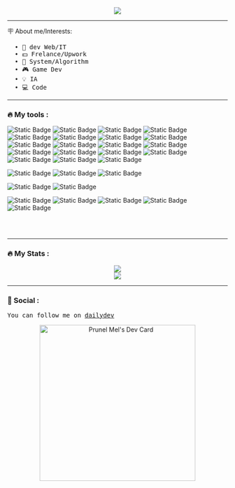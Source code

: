 <!--[![Typing SVG](https://readme-typing-svg.demolab.com/?lines=I’m+PrunelMel,+a+junior+dev;Passionate++by++programming;)](https://git.io/typing-svg)-->

<div align='center'>
  <img src="https://readme-typing-svg.demolab.com/?lines=👋 I'm +Mel;&font=&color=F722BDFF&pause=1&size=28&vCenter=true&center=true"/>
</div>

<!--<div align="center">
  <img src="github-header-image.png">
</div>-->

<!--<div id="header" align="center">
  <img src="https://media.giphy.com/media/M9gbBd9nbDrOTu1Mqx/giphy.gif" width="100" height="100"/>
  </div>
<div id="badges" align="center">
  <img src="https://img.shields.io/badge/LinkedIn-blue?style=for-the-badge&logo=linkedin&logoColor=white" alt="LinkedIn Badge"/>
  <img src="https://img.shields.io/badge/YouTube-red?style=for-the-badge&logo=youtube&logoColor=white" alt="Youtube Badge"/>
  <img src="https://img.shields.io/badge/Twitter-blue?style=for-the-badge&logo=twitter&logoColor=white" alt="Twitter Badge"/>
</div>
-->


<!--
Profile view counter
<div align="center">
  <img  src="https://komarev.com/ghpvc/?username=PrunelMel&style=flat-square&color=blue" alt=""/>
</div>
-->

---

<!-- -->
🪧 About me/Interests:
<pre>
  • 💼 dev Web/IT 
  • 💵 Frelance/Upwork 
  • 📖 System/Algorithm 
  • 🎮 Game Dev
  • 💡 IA 
  • 💻 Code
</pre>

---

### :fire: My tools :
<div align="">

  <!-- Web -->
  ![Static Badge](https://img.shields.io/badge/less-%231D365D?style=for-the-badge&logo=less&logoColor=white)
  ![Static Badge](https://img.shields.io/badge/css3-%231572B6?style=for-the-badge&logo=css3&logoColor=white)
  ![Static Badge](https://img.shields.io/badge/HTML5-indigo?style=for-the-badge&logo=html5&logoColor=%23E34F26)
  ![Static Badge](https://img.shields.io/badge/Tailwind-blue?style=for-the-badge&logo=tailwindcss&logoColor=%2306B6D4)
  ![Static Badge](https://img.shields.io/badge/sass-%23CC6699?style=for-the-badge&logo=sass&logoColor=white)
  ![Static Badge](https://img.shields.io/badge/Symfony-%23000000?style=for-the-badge&logo=symfony&logoColor=white)
  ![Static Badge](https://img.shields.io/badge/php-%23777BB4?style=for-the-badge&logo=php&logoColor=white)
  ![Static Badge](https://img.shields.io/badge/markdown-%23000000?style=for-the-badge&logo=markdown)
  ![Static Badge](https://img.shields.io/badge/flask-%23000000?style=for-the-badge&logo=flask)
  ![Static Badge](https://img.shields.io/badge/fastApi-%23009688?style=for-the-badge&logo=fastapi&logoColor=white)
  ![Static Badge](https://img.shields.io/badge/SqlAlchemy-%23D71F00?style=for-the-badge&logo=sqlalchemy&logoColor=white)
  ![Static Badge](https://img.shields.io/badge/Selenium-%2343B02A?style=for-the-badge&logo=selenium&logoColor=white)
  ![Static Badge](https://img.shields.io/badge/scrapy-%2360A839?style=for-the-badge&logo=scrapy&logoColor=white)
  ![Static Badge](https://img.shields.io/badge/python-yellow?style=for-the-badge&logo=python&logoColor=%233776AB)
  ![Static Badge](https://img.shields.io/badge/Bot-%230066FF?style=for-the-badge&logo=chatbot)
  ![Static Badge](https://img.shields.io/badge/Dart-%230175C2?style=for-the-badge&logo=dart)
  ![Static Badge](https://img.shields.io/badge/flutter-%2302569B?style=for-the-badge&logo=flutter)
  ![Static Badge](https://img.shields.io/badge/Angular-red?style=for-the-badge&logo=angular&logoColor=white)
  ![Static Badge](https://img.shields.io/badge/JWT-000000?style=for-the-badge&logo=jsonwebtokens)


  <!-- DB -->
  ![Static Badge](https://img.shields.io/badge/sqlite-%23003B57?style=for-the-badge&logo=sqlite)
  ![Static Badge](https://img.shields.io/badge/MySql-%234479A1?style=for-the-badge&logo=mysql&logoColor=white)
  ![Static Badge](https://img.shields.io/badge/PostgreSql-%234169E1?style=for-the-badge&logo=postgresql&logoColor=white)

  <!-- Gaming Tools -->
  ![Static Badge](https://img.shields.io/badge/godot-478CBF?style=for-the-badge&logo=godotengine&logoColor=white)
  ![Static Badge](https://img.shields.io/badge/Unreal-0E1128?style=for-the-badge&logo=unrealengine&logoColor=white)

  <!-- Icons and other-->
  ![Static Badge](https://img.shields.io/badge/GoogleFonts-%234285F4?style=for-the-badge&logo=googlefonts&logoColor=white)
  ![Static Badge](https://img.shields.io/badge/FontAwesome-%23538DD7?style=for-the-badge&logo=fontawesome&logoColor=white)
  ![Static Badge](https://img.shields.io/badge/Figma-F24E1E?style=for-the-badge&logo=figma&logoColor=white)
  ![Static Badge](https://img.shields.io/badge/Trello-0052CC?style=for-the-badge&logo=trello)
  ![Static Badge](https://img.shields.io/badge/Pinterest-BD081C?style=for-the-badge&logo=pinterest)

  


</div>
<br/>
<br/>


---

### :fire: My Stats :
<!--[![Top Langs](https://github-readme-stats.vercel.app/api/top-langs/?username=PrunelMel&theme=vision-friendly-dark)](https://github.com/anuraghazra/github-readme-stats)-->

<div align="center">
  <img src="https://github-readme-stats.vercel.app/api/top-langs/?username=PrunelMel&theme=vision-friendly-dark"/>
</div>


<div align="center">
  <img src="http://github-readme-streak-stats.herokuapp.com?user=PrunelMel&theme=dark&background=000000"/>
</div>

---
### 🤝 Social : 
<pre>
You can follow me on <a href="https://app.daily.dev">dailydev</a>
</pre>
<div align="center">
  <a href="https://app.daily.dev/prunelmel"><img src="https://api.daily.dev/devcards/v2/MHXP3xjYeBA4PiIAE2Hpm.png?type=default&r=f0r" width="356" alt="Prunel Mel's Dev Card"/></a>
</div>
<!--[![GitHub Streak](http://github-readme-streak-stats.herokuapp.com?user=PrunelMel&theme=dark&background=000000)](https://git.io/streak-stats)-->

